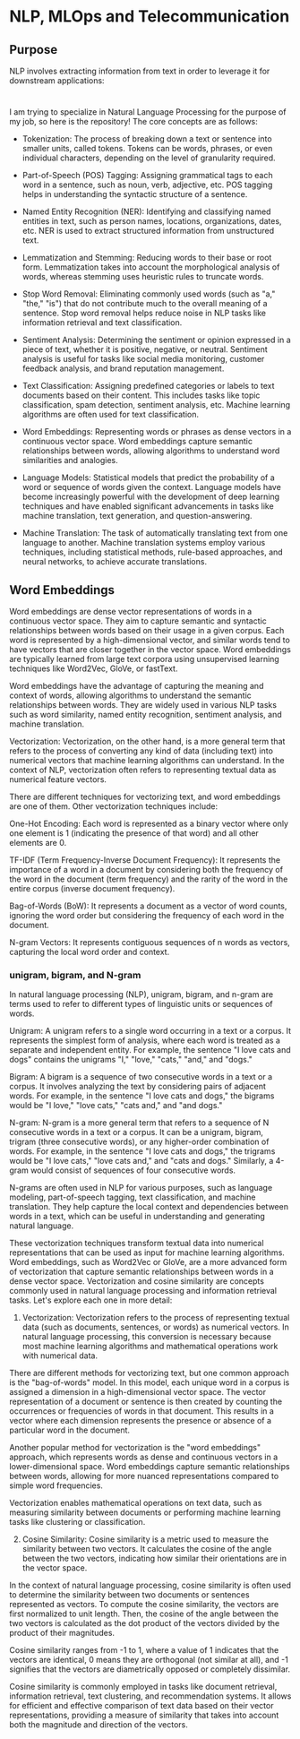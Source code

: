 # NLP, MLOps and Telecommunication 
## Purpose
NLP involves extracting information from text in order to leverage it for downstream applications:

#
I am trying to specialize in Natural Language Processing for the purpose of my job, so here is the repository! 
The core concepts are as follows:  

* Tokenization: The process of breaking down a text or sentence into smaller units, called tokens. Tokens can be words, phrases, or even individual characters, depending on the level of granularity required.

* Part-of-Speech (POS) Tagging: Assigning grammatical tags to each word in a sentence, such as noun, verb, adjective, etc. POS tagging helps in understanding the syntactic structure of a sentence.

* Named Entity Recognition (NER): Identifying and classifying named entities in text, such as person names, locations, organizations, dates, etc. NER is used to extract structured information from unstructured text.

* Lemmatization and Stemming: Reducing words to their base or root form. Lemmatization takes into account the morphological analysis of words, whereas stemming uses heuristic rules to truncate words.

* Stop Word Removal: Eliminating commonly used words (such as "a," "the," "is") that do not contribute much to the overall meaning of a sentence. Stop word removal helps reduce noise in NLP tasks like information retrieval and text classification.

* Sentiment Analysis: Determining the sentiment or opinion expressed in a piece of text, whether it is positive, negative, or neutral. Sentiment analysis is useful for tasks like social media monitoring, customer feedback analysis, and brand reputation management.

* Text Classification: Assigning predefined categories or labels to text documents based on their content. This includes tasks like topic classification, spam detection, sentiment analysis, etc. Machine learning algorithms are often used for text classification.

* Word Embeddings: Representing words or phrases as dense vectors in a continuous vector space. Word embeddings capture semantic relationships between words, allowing algorithms to understand word similarities and analogies.

* Language Models: Statistical models that predict the probability of a word or sequence of words given the context. Language models have become increasingly powerful with the development of deep learning techniques and have enabled significant advancements in tasks like machine translation, text generation, and question-answering.

* Machine Translation: The task of automatically translating text from one language to another. Machine translation systems employ various techniques, including statistical methods, rule-based approaches, and neural networks, to achieve accurate translations.





## Word Embeddings
Word embeddings are dense vector representations of words in a continuous vector space. They aim to capture semantic and syntactic relationships between words based on their usage in a given corpus. Each word is represented by a high-dimensional vector, and similar words tend to have vectors that are closer together in the vector space. Word embeddings are typically learned from large text corpora using unsupervised learning techniques like Word2Vec, GloVe, or fastText.

Word embeddings have the advantage of capturing the meaning and context of words, allowing algorithms to understand the semantic relationships between words. They are widely used in various NLP tasks such as word similarity, named entity recognition, sentiment analysis, and machine translation.

Vectorization: Vectorization, on the other hand, is a more general term that refers to the process of converting any kind of data (including text) into numerical vectors that machine learning algorithms can understand. In the context of NLP, vectorization often refers to representing textual data as numerical feature vectors.

There are different techniques for vectorizing text, and word embeddings are one of them. Other vectorization techniques include:

One-Hot Encoding: Each word is represented as a binary vector where only one element is 1 (indicating the presence of that word) and all other elements are 0.

TF-IDF (Term Frequency-Inverse Document Frequency): It represents the importance of a word in a document by considering both the frequency of the word in the document (term frequency) and the rarity of the word in the entire corpus (inverse document frequency).

Bag-of-Words (BoW): It represents a document as a vector of word counts, ignoring the word order but considering the frequency of each word in the document.

N-gram Vectors: It represents contiguous sequences of n words as vectors, capturing the local word order and context.

### unigram, bigram, and N-gram
In natural language processing (NLP), unigram, bigram, and n-gram are terms used to refer to different types of linguistic units or sequences of words.

Unigram:
A unigram refers to a single word occurring in a text or a corpus. It represents the simplest form of analysis, where each word is treated as a separate and independent entity. For example, the sentence "I love cats and dogs" contains the unigrams "I," "love," "cats," "and," and "dogs."

Bigram:
A bigram is a sequence of two consecutive words in a text or a corpus. It involves analyzing the text by considering pairs of adjacent words. For example, in the sentence "I love cats and dogs," the bigrams would be "I love," "love cats," "cats and," and "and dogs."

N-gram:
N-gram is a more general term that refers to a sequence of N consecutive words in a text or a corpus. It can be a unigram, bigram, trigram (three consecutive words), or any higher-order combination of words. For example, in the sentence "I love cats and dogs," the trigrams would be "I love cats," "love cats and," and "cats and dogs." Similarly, a 4-gram would consist of sequences of four consecutive words.

N-grams are often used in NLP for various purposes, such as language modeling, part-of-speech tagging, text classification, and machine translation. They help capture the local context and dependencies between words in a text, which can be useful in understanding and generating natural language.

These vectorization techniques transform textual data into numerical representations that can be used as input for machine learning algorithms. Word embeddings, such as Word2Vec or GloVe, are a more advanced form of vectorization that capture semantic relationships between words in a dense vector space.
Vectorization and cosine similarity are concepts commonly used in natural language processing and information retrieval tasks. Let's explore each one in more detail:

1. Vectorization:
Vectorization refers to the process of representing textual data (such as documents, sentences, or words) as numerical vectors. In natural language processing, this conversion is necessary because most machine learning algorithms and mathematical operations work with numerical data.

There are different methods for vectorizing text, but one common approach is the "bag-of-words" model. In this model, each unique word in a corpus is assigned a dimension in a high-dimensional vector space. The vector representation of a document or sentence is then created by counting the occurrences or frequencies of words in that document. This results in a vector where each dimension represents the presence or absence of a particular word in the document.

Another popular method for vectorization is the "word embeddings" approach, which represents words as dense and continuous vectors in a lower-dimensional space. Word embeddings capture semantic relationships between words, allowing for more nuanced representations compared to simple word frequencies.

Vectorization enables mathematical operations on text data, such as measuring similarity between documents or performing machine learning tasks like clustering or classification.

2. Cosine Similarity:
Cosine similarity is a metric used to measure the similarity between two vectors. It calculates the cosine of the angle between the two vectors, indicating how similar their orientations are in the vector space.

In the context of natural language processing, cosine similarity is often used to determine the similarity between two documents or sentences represented as vectors. To compute the cosine similarity, the vectors are first normalized to unit length. Then, the cosine of the angle between the two vectors is calculated as the dot product of the vectors divided by the product of their magnitudes.

Cosine similarity ranges from -1 to 1, where a value of 1 indicates that the vectors are identical, 0 means they are orthogonal (not similar at all), and -1 signifies that the vectors are diametrically opposed or completely dissimilar.

Cosine similarity is commonly employed in tasks like document retrieval, information retrieval, text clustering, and recommendation systems. It allows for efficient and effective comparison of text data based on their vector representations, providing a measure of similarity that takes into account both the magnitude and direction of the vectors.

